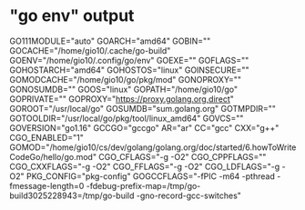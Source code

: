 # "go env" output
GO111MODULE="auto"
GOARCH="amd64"
GOBIN=""
GOCACHE="/home/gio10/.cache/go-build"
GOENV="/home/gio10/.config/go/env"
GOEXE=""
GOFLAGS=""
GOHOSTARCH="amd64"
GOHOSTOS="linux"
GOINSECURE=""
GOMODCACHE="/home/gio10/go/pkg/mod"
GONOPROXY=""
GONOSUMDB=""
GOOS="linux"
GOPATH="/home/gio10/go"
GOPRIVATE=""
GOPROXY="https://proxy.golang.org,direct"
GOROOT="/usr/local/go"
GOSUMDB="sum.golang.org"
GOTMPDIR=""
GOTOOLDIR="/usr/local/go/pkg/tool/linux_amd64"
GOVCS=""
GOVERSION="go1.16"
GCCGO="gccgo"
AR="ar"
CC="gcc"
CXX="g++"
CGO_ENABLED="1"
GOMOD="/home/gio10/cs/dev/golang/golang.org/doc/started/6.howToWriteCodeGo/hello/go.mod"
CGO_CFLAGS="-g -O2"
CGO_CPPFLAGS=""
CGO_CXXFLAGS="-g -O2"
CGO_FFLAGS="-g -O2"
CGO_LDFLAGS="-g -O2"
PKG_CONFIG="pkg-config"
GOGCCFLAGS="-fPIC -m64 -pthread -fmessage-length=0 -fdebug-prefix-map=/tmp/go-build3025228943=/tmp/go-build -gno-record-gcc-switches"
